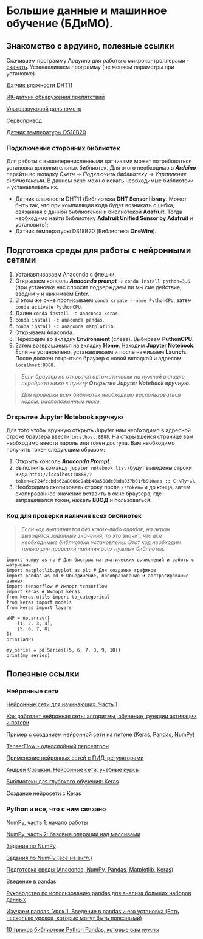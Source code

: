# Большие данные и машинное обучение (БДиМО). 

## Знакомство с ардуино, полезные ссылки

Скачиваем программу Ардуино для работы с микроконтроллерами - [скачать](https://www.arduino.cc/download_handler.php).
Устанавливаем программу (не меняем параметры при установке).

[Датчик влажности DHT11](https://arduinomaster.ru/datchiki-arduino/datchiki-temperatury-i-vlazhnosti-dht11-dht22/)

[ИК-датчик обнаружения препятствий](http://coolcode.ru/arduino-infrakrasnyiy-datchik-obnaruzheniya-prepyatstviy-mh-series/)

[Ультразвуковой дальнометр](https://robotclass.ru/tutorials/arduino-sonic-hc-sr04/)

[Сервопривод](http://edurobots.ru/2014/04/arduino-servoprivod/)

[Датчик температуры DS18B20](https://arduinomaster.ru/datchiki-arduino/arduino-ds18b20/)

### Подключение сторонних библиотек

Для работы с вышеперечисленными датчиками может потребоваться установка дополнительных библиотек. Для этого необходимо в ***Arduino*** перейти во вкладку *Скетч* -> *Подключить библиотеку* -> *Управление библиотеками*. В данном окне можно искать необходимые библиотеки и устанавливать их.

- Датчик влажности DHT11 (Библиотека **DHT Sensor library**. Может быть так, что при компиляции кода будет возникать ошибка, связанная с данной библиотекой и библиотекой **Adafruit**. Тогда необходимо найти библиотеку **Adafruit Unified Sensor by Adafruit** и установить);
- Датчик температуры DS18B20 (Библиотека **OneWire**).

## Подготовка среды для работы с нейронными сетями

1. Устанавливаваем Anaconda с флешки.
2. Открываем консоль ***Anaconda prompt*** -> `conda install python=3.6` (при установке нас спросят подверждаем ли мы сие действие, вводим `y` и нажимаем Enter.
3. В этом же окне прописываем `conda create --name PythonCPU`, затем `conda activate PythonCPU`.
4. Далее `conda install -c anaconda keras`.
5. `conda install -c anaconda pandas`.
6. `conda install -c anaconda matplotlib`.
7. Открываем Anaconda.
8. Переходим во вкладку **Environment** (слева). Выбираем **PuthonCPU**. 
9. Затем возвращаемся на вкладку **Home**. Находим **Jupyter Notebook**. Если не установлено, устанавливаем и после нажимаем **Launch**. После должен открыться браузер с новой вкладкой и адресом `localhost:8888`.
> *Если браузер не открылся автоматически на нужной вкладке, перейдите ниже к пункту **Открытие Jupyter Notebook вручную**.*

> *Для проверки всех библиотек необходимо воспользоваться кодом, расположенным ниже.*

### Открытие Jupyter Notebook вручную

Для того чтобы вручную открыть Jupyter нам необходимо в адресной строке браузера ввести `localhost:8888`. На открывшейся странице вам необходимо ввести пароль или токен доступа. Вам необходимо получить токен следующим образом:
1. Открыть консоль ***Anaconda Prompt***.
2. Выполнить команду `jupyter notebook list` (будут выведены строки вида `http://localhost:8888/?token=c724fccbdb62a8006c9abb40a508dc0bda037b01fb910aaa :: C:\Путь`).
3. Необходимо скопировать строку после `/?token=` и до конца, затем скопированное значение вставить в окне браузера, где запрашивался токен, нажать **ВВОД** и пользоваться.

### Код для проверки наличия всех библиотек
> *Если код выполняется без каких-либо ошибок, на экран выводятся заданные значения, то это значит, что все необходимые библиотеки установлены. Этот код необходим только для проверки наличия всех нужных библиотек.*
```
import numpy as np # Для быстрых математических вычислений и работы с матрицами
import matplotlib.pyplot as plt # Для создания графиков
import pandas as pd # Объединение, преобразование и абстрагирование данных
import tensorflow # Импорт tensorflow
import keras # Импорт keras
from keras.utils import to_categorical
from keras import models
from keras import layers

aNP = np.array([
    [1, 2, 3, 4],
    [5, 6, 7, 8]
])
print(aNP)

my_series = pd.Series([5, 6, 7, 8, 9, 10])
print(my_series)
```

## Полезные ссылки 

### Нейронные сети

[Нейронные сети для начинающих. Часть 1](https://habr.com/ru/post/312450/)

[Как работает нейронная сеть: алгоритмы, обучение, функции активации и потери](https://neurohive.io/ru/osnovy-data-science/osnovy-nejronnyh-setej-algoritmy-obuchenie-funkcii-aktivacii-i-poteri/)

[Пример с созданием нейронной сети на питоне (Keras, Pandas, NumPy)](https://www.kaggle.com/arihant0497/try-shallow-before-going-deep)

[TenserFlow - однослойный персептрон](https://andreyex.ru/tensorflow-mashinnoe-obuchenie/tensorflow-odnoslojnyj-perseptron/)

[Применение нейронных сетей с ПИД-регуляторами](https://cyberleninka.ru/article/v/primenenie-neyrosetevyh-regulyatorov-v-sistemah-upravleniya-elektroprivodami)

[Андрей Созыкин. Нейронные сети, учебные курсы](https://www.asozykin.ru/)

[Библиотеки для глубокого обучения: Keras](https://habr.com/ru/company/ods/blog/325432/)

[Cоздание нейросети c Keras](https://neurohive.io/ru/tutorial/nejronnaya-set-keras-python/)

### Python и все, что с ним связано

[NumPy, часть 1: начало работы](https://pythonworld.ru/numpy/1.html)

[NumPy, часть 2: базовые операции над массивами](https://pythonworld.ru/numpy/2.html)

[Задание по NumPy](http://www.machinelearning.ru/wiki/images/5/58/MMP_Practicum_317_2015_1.pdf)

[Задания по NumPy (все на англ.)](https://www.w3resource.com/python-exercises/numpy/index.php)

[Подготовка среды (Anaconda, NumPy, Pandas, Matplotlib, Keras)](https://towardsdatascience.com/installing-keras-tensorflow-using-anaconda-for-machine-learning-44ab28ff39cb)

[Введение в pandas](https://khashtamov.com/ru/pandas-introduction/)

[Руководство по использованию pandas для анализа больших наборов данных](https://habr.com/ru/company/ruvds/blog/442516/)

[Изучаем pandas. Урок 1. Введение в pandas и его установка (Есть несколько уроков, которые могут быть полезными)](https://devpractice.ru/pandas-series-and-dataframe-part2/)

[10 трюков библиотеки Python Pandas, которые вам нужны](https://proglib.io/p/pandas-tricks/)
